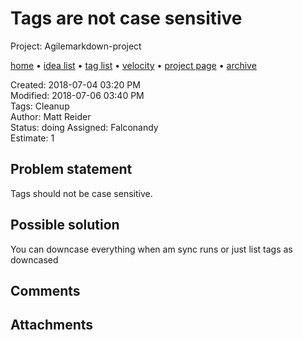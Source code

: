 # Tags are not case sensitive

Project: Agilemarkdown-project

[home](../index.md) • [idea list](../ideas.md) • [tag list](../tags.md) • [velocity](../velocity.md) • [project page](../agilemarkdown-project.md) • [archive](archive.md)

Created: 2018-07-04 03:20 PM  
Modified: 2018-07-06 03:40 PM  
Tags: Cleanup  
Author: Matt Reider  
Status: doing 
Assigned: Falconandy  
Estimate: 1  

## Problem statement

Tags should not be case sensitive.

## Possible solution

You can downcase everything when am sync runs or just list tags as downcased

## Comments

## Attachments

